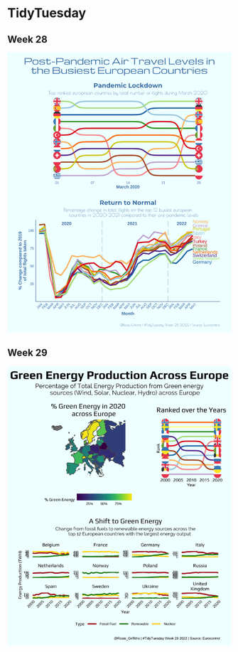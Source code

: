 # TidyTuesday

## Week 28

![alt text](https://github.com/Rosie23/TidyTuesday/blob/main/FlightPlot.png)

## Week 29

![alt text](https://github.com/Rosie23/TidyTuesday/blob/main/EnergyPlot.png)
